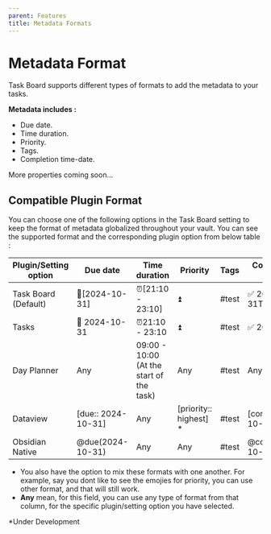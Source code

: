 ```yaml
---
parent: Features
title: Metadata Formats
---
```


# Metadata Format

Task Board supports different types of formats to add the metadata to your tasks.

**Metadata includes :**

- Due date.
- Time duration.
- Priority.
- Tags.
- Completion time-date.

More properties coming soon...

## Compatible Plugin Format

You can choose one of the following options in the Task Board setting to keep the format of metadata globalized throughout your vault. You can see the supported format and the corresponding plugin option from below table :

| Plugin/Setting option | Due date           | Time duration                            | Priority               | Tags  | Completion time-date               |
| --------------------- | ------------------ | ---------------------------------------- | ---------------------- | ----- | ---------------------------------- |
| Task Board (Default)  | 📅[2024-10-31]     | ⏰[21:10 - 23:10]                         | ⏫                      | #test | ✅ 2021-10-31T21:52:22              |
| Tasks                 | 📅 2024-10-31      | ⏰21:10 - 23:10                           | ⏫                      | #test | ✅ 2021-10-29                       |
| Day Planner           | Any                | 09:00 - 10:00 (At the start of the task) | Any                    | #test | Any                                |
| Dataview              | [due:: 2024-10-31] | Any                                      | [priority:: highest] * | #test | [completion:: 2021-10-31T21:52:22] |
| Obsidian Native       | @due(2024-10-31)   | Any                                      | Any                    | #test | @completion(2021-10-29)            |

- You also have the option to mix these formats with one another. For example, say you dont like to see the emojies for priority, you can use other format, and that will still work.
- **Any** mean, for this field, you can use any type of format from that column, for the specific plugin/setting option you have selected.

*Under Development
